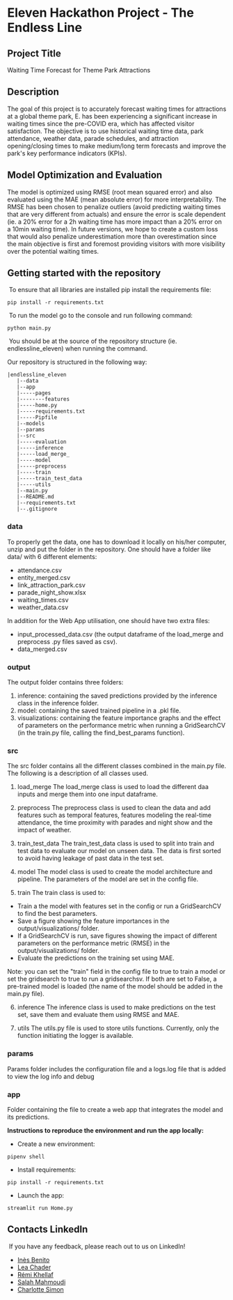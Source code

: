 # Eleven Hackathon Project - The Endless Line

## Project Title

Waiting Time Forecast for Theme Park Attractions

## Description

The goal of this project is to accurately forecast waiting times for attractions at a global theme park, E. has been experiencing a significant increase in waiting times since the pre-COVID era, which has affected visitor satisfaction. The objective is to use historical waiting time data, park attendance, weather data, parade schedules, and attraction opening/closing times to make medium/long term forecasts and improve the park's key performance indicators (KPIs).

## Model Optimization and Evaluation
The model is optimized using RMSE (root mean squared error) and also evaluated using the MAE (mean absolute error) for more interpretability.
The RMSE has been chosen to penalize outliers (avoid predicting waiting times that are very different from actuals) and ensure the error is scale dependent (ie. a 20% error for a 2h waiting time has more impact than a 20% error on a 10min waiting time). In future versions, we hope to create a custom loss that would also penalize underestimation more than overestimation since the main objective is first and foremost providing visitors with more visibility over the potential waiting times.

## Getting started with the repository
​
To ensure that all libraries are installed pip install the requirements file:
 
```pip install -r requirements.txt```

​
To run the model go to the console and run following command: 
 
```python main.py```

​
You should be at the source of the repository structure (ie. endlessline_eleven) when running the command.

Our repository is structured in the following way:
​
```
|endlessline_eleven
   |--data
   |--app
   |-----pages
   |--------features
   |-----home.py
   |-----requirements.txt
   |-----Pipfile
   |--models
   |--params
   |--src
   |-----evaluation
   |-----inference
   |-----load_merge_
   |-----model
   |-----preprocess
   |-----train
   |-----train_test_data
   |-----utils
   |--main.py
   |--README.md
   |--requirements.txt
   |--.gitignore
```

### data 

To properly get the data, one has to download it locally on his/her computer, unzip and put the folder in the repository. One should have a folder like data/ with 6 different elements:
- attendance.csv
- entity_merged.csv
- link_attraction_park.csv
- parade_night_show.xlsx
- waiting_times.csv
- weather_data.csv

In addition for the Web App utilisation, one should have two extra files:
- input_processed_data.csv (the output dataframe of the load_merge and preprocess .py files saved as csv).
- data_merged.csv

### output
The output folder contains three folders:
1) inference: containing the saved predictions provided by the inference class in the inference folder.
2) model: containing the saved trained pipeline in a .pkl file.
3) visualizations: containing the feature importance graphs and the effect of parameters on the performance metric when running a GridSearchCV (in the train.py file, calling the find_best_params function).

### src
The src folder contains all the different classes combined in the main.py file. The following is a description of all classes used.

1) load_merge
The load_merge class is used to load the different daa inputs and merge them into one input dataframe.

2) preprocess
The preprocess class is used to clean the data and add features such as temporal features, features modeling the real-time attendance, the time proximity with parades and night show and the impact of weather.

3) train_test_data
The train_test_data class is used to split into train and test data to evaluate our model on unseen data. The data is first sorted to avoid having leakage of past data in the test set.

4) model
The model class is used to create the model architecture and pipeline. The parameters of the model are set in the config file.

5) train
The train class is used to:
- Train a the model with features set in the config or run a GridSearchCV to find the best parameters.
- Save a figure showing the feature importances  in the output/visualizations/ folder.
- If a GridSearchCV is run, save figures showing the impact of different parameters on the performance metric (RMSE) in the output/visualizations/ folder.
- Evaluate the predictions on the training set using MAE.

Note: you can set the "train" field in the config file to true to train a model or set the gridsearch to true to run a gridsearchsv. If both are set to False, a pre-trained model is loaded (the name of the model should be added in the main.py file).

6) inference
The inference class is used to make predictions on the test set, save them and evaluate them using RMSE and MAE.

7) utils
The utils.py file is used to store utils functions. Currently, only the function initiating the logger is available.

### params
Params folder includes the configuration file and a logs.log file that is added to view the log info and debug

### app
Folder containing the file to create a web app that integrates the model and its predictions.

**Instructions to reproduce the environment and run the app locally:**

- Create a new environment:

```pipenv shell```

- Install requirements:

```pip install -r requirements.txt```

- Launch the app:

```streamlit run Home.py```

## Contacts LinkedIn 
​
If you have any feedback, please reach out to us on LinkedIn!
​
- [Inès Benito](https://www.linkedin.com/in/ines-benito/)
- [Lea Chader](https://www.linkedin.com/in/lea-chader/)
- [Rémi Khellaf](https://www.linkedin.com/in/remi-khellaf/)
- [Salah Mahmoudi](https://www.linkedin.com/in/salahmahmoudi/)
- [Charlotte Simon](https://www.linkedin.com/in/charlottesmn/)
